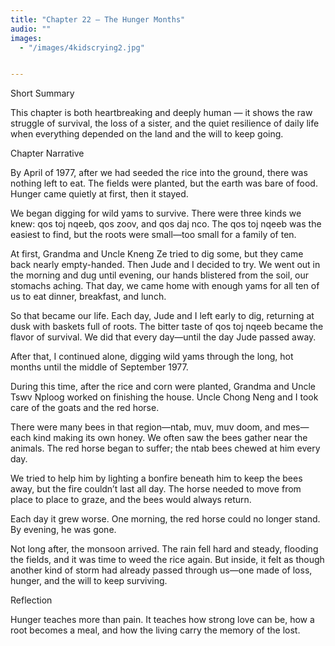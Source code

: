```yaml
---
title: "Chapter 22 — The Hunger Months"
audio: ""
images:
  - "/images/4kidscrying2.jpg"


---
```


Short Summary

This chapter is both heartbreaking and deeply human — it shows the raw struggle of survival, the loss of a sister, and the quiet resilience of daily life when everything depended on the land and the will to keep going.

Chapter Narrative

By April of 1977, after we had seeded the rice into the ground, there was nothing left to eat. The fields were planted, but the earth was bare of food. Hunger came quietly at first, then it stayed.

We began digging for wild yams to survive. There were three kinds we knew: qos toj nqeeb, qos zoov, and qos daj nco.
The qos toj nqeeb was the easiest to find, but the roots were small—too small for a family of ten.

At first, Grandma and Uncle Kneng Ze tried to dig some, but they came back nearly empty-handed. Then Jude and I decided to try. We went out in the morning and dug until evening, our hands blistered from the soil, our stomachs aching. That day, we came home with enough yams for all ten of us to eat dinner, breakfast, and lunch.

So that became our life. Each day, Jude and I left early to dig, returning at dusk with baskets full of roots. The bitter taste of qos toj nqeeb became the flavor of survival. We did that every day—until the day Jude passed away.

After that, I continued alone, digging wild yams through the long, hot months until the middle of September 1977.

During this time, after the rice and corn were planted, Grandma and Uncle Tswv Nploog worked on finishing the house. Uncle Chong Neng and I took care of the goats and the red horse.

There were many bees in that region—ntab, muv, muv doom, and mes—each kind making its own honey. We often saw the bees gather near the animals. The red horse began to suffer; the ntab bees chewed at him every day.

We tried to help him by lighting a bonfire beneath him to keep the bees away, but the fire couldn’t last all day. The horse needed to move from place to place to graze, and the bees would always return.

Each day it grew worse. One morning, the red horse could no longer stand. By evening, he was gone.

Not long after, the monsoon arrived. The rain fell hard and steady, flooding the fields, and it was time to weed the rice again. But inside, it felt as though another kind of storm had already passed through us—one made of loss, hunger, and the will to keep surviving.

Reflection

Hunger teaches more than pain.
It teaches how strong love can be,
how a root becomes a meal,
and how the living carry the memory of the lost.